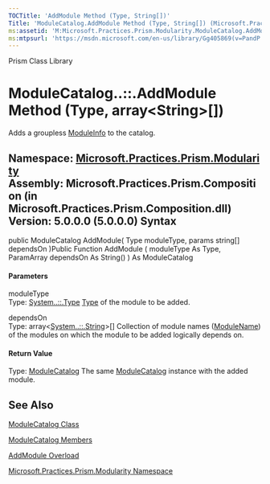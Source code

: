 ```yaml
---
TOCTitle: 'AddModule Method (Type, String[])'
Title: 'ModuleCatalog.AddModule Method (Type, String[]) (Microsoft.Practices.Prism.Modularity)'
ms:assetid: 'M:Microsoft.Practices.Prism.Modularity.ModuleCatalog.AddModule(System.Type,System.String[])'
ms:mtpsurl: 'https://msdn.microsoft.com/en-us/library/Gg405869(v=PandP.50)'
---
```


Prism Class Library

ModuleCatalog..::.AddModule Method (Type, array&lt;String&gt;[]()[])
========================================================================

Adds a groupless [ModuleInfo](https://msdn.microsoft.com/t:microsoft.practices.prism.modularity.moduleinfo) to the catalog.

**Namespace:** [Microsoft.Practices.Prism.Modularity](https://msdn.microsoft.com/n:microsoft.practices.prism.modularity)
**Assembly:** Microsoft.Practices.Prism.Composition (in Microsoft.Practices.Prism.Composition.dll) Version: 5.0.0.0 (5.0.0.0)
Syntax
------

<span id="syntaxToggle"></span>public ModuleCatalog AddModule( Type moduleType, params string[] dependsOn )Public Function AddModule ( moduleType As Type, ParamArray dependsOn As String() ) As ModuleCatalog
#### Parameters

moduleType  
Type: [System..::.Type](http://msdn2.microsoft.com/en-us/library/42892f65)
[Type](http://msdn2.microsoft.com/en-us/library/42892f65) of the module to be added.

dependsOn  
Type: array&lt;[System..::.String](http://msdn2.microsoft.com/en-us/library/s1wwdcbf)&gt;[]()[]
Collection of module names ([ModuleName](https://msdn.microsoft.com/p:microsoft.practices.prism.modularity.moduleinfo.modulename)) of the modules on which the module to be added logically depends on.

#### Return Value

Type: [ModuleCatalog](https://msdn.microsoft.com/t:microsoft.practices.prism.modularity.modulecatalog)
The same [ModuleCatalog](https://msdn.microsoft.com/t:microsoft.practices.prism.modularity.modulecatalog) instance with the added module.

See Also
--------

<span id="seeAlsoToggle"></span>
[ModuleCatalog Class](https://msdn.microsoft.com/t:microsoft.practices.prism.modularity.modulecatalog)

[ModuleCatalog Members](https://msdn.microsoft.com/allmembers.t:microsoft.practices.prism.modularity.modulecatalog)

[AddModule Overload](https://msdn.microsoft.com/overload:microsoft.practices.prism.modularity.modulecatalog.addmodule)

[Microsoft.Practices.Prism.Modularity Namespace](https://msdn.microsoft.com/n:microsoft.practices.prism.modularity)
